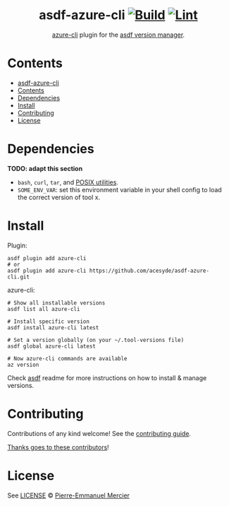 <div align="center">

# asdf-azure-cli [![Build](https://github.com/acesyde/asdf-azure-cli/actions/workflows/build.yml/badge.svg)](https://github.com/acesyde/asdf-azure-cli/actions/workflows/build.yml) [![Lint](https://github.com/acesyde/asdf-azure-cli/actions/workflows/lint.yml/badge.svg)](https://github.com/acesyde/asdf-azure-cli/actions/workflows/lint.yml)

[azure-cli](https://learn.microsoft.com/en-us/cli/azure/) plugin for the [asdf version manager](https://asdf-vm.com).

</div>

# Contents

- [asdf-azure-cli  ](#asdf-azure-cli--)
- [Contents](#contents)
- [Dependencies](#dependencies)
- [Install](#install)
- [Contributing](#contributing)
- [License](#license)

# Dependencies

**TODO: adapt this section**

- `bash`, `curl`, `tar`, and [POSIX utilities](https://pubs.opengroup.org/onlinepubs/9699919799/idx/utilities.html).
- `SOME_ENV_VAR`: set this environment variable in your shell config to load the correct version of tool x.

# Install

Plugin:

```shell
asdf plugin add azure-cli
# or
asdf plugin add azure-cli https://github.com/acesyde/asdf-azure-cli.git
```

azure-cli:

```shell
# Show all installable versions
asdf list all azure-cli

# Install specific version
asdf install azure-cli latest

# Set a version globally (on your ~/.tool-versions file)
asdf global azure-cli latest

# Now azure-cli commands are available
az version
```

Check [asdf](https://github.com/asdf-vm/asdf) readme for more instructions on how to
install & manage versions.

# Contributing

Contributions of any kind welcome! See the [contributing guide](contributing.md).

[Thanks goes to these contributors](https://github.com/acesyde/asdf-azure-cli/graphs/contributors)!

# License

See [LICENSE](LICENSE) © [Pierre-Emmanuel Mercier](https://github.com/acesyde/)
